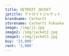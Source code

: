 ```yaml
---
title: DETROIT JACKET
jptitle: デトロイトジャケット
brandname: Carhartt
storename: Carhartt Fukuoka
image: /img/j1.jpg
image2: /img/jacket2.jpg
image3: /img/jacket3.jpg
buy: '23,000'
rent: '3,000'
---
```



